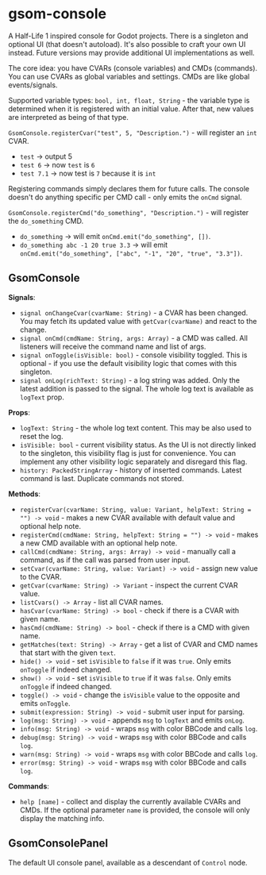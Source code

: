 # gsom-console

A Half-Life 1 inspired console for Godot projects. There is a singleton and optional UI (that doesn't autoload).
It's also possible to craft your own UI instead. Future versions may provide additional UI implementations as well.

The core idea: you have CVARs (console variables) and CMDs (commands). You can use CVARs
as global variables and settings. CMDs are like global events/signals.

Supported variable types: `bool, int, float, String` - the variable type is determined when it
is registered with an initial value. After that, new values are interpreted as being of that type.

`GsomConsole.registerCvar("test", 5, "Description.")` - will register an `int` CVAR.

* `test` -> output 5
* `test 6` -> now `test` is `6`
* `test 7.1` -> now test is `7` because it is `int`

Registering commands simply declares them for future calls. The console doesn't do anything
specific per CMD call - only emits the `onCmd` signal.

`GsomConsole.registerCmd("do_something", "Description.")` - will register the `do_something` CMD.

* `do_something` -> will emit `onCmd.emit("do_something", [])`.
* `do_something abc -1 20 true 3.3` -> will emit `onCmd.emit("do_something", ["abc", "-1", "20", "true", "3.3"])`.


## GsomConsole


**Signals**:

* `signal onChangeCvar(cvarName: String)` - a CVAR has been changed. You may fetch its updated value
    with `getCvar(cvarName)` and react to the change.
* `signal onCmd(cmdName: String, args: Array)` - a CMD was called. All listeners will receive
    the command name and list of args.
* `signal onToggle(isVisible: bool)` - console visibility toggled. This is optional - if you
    use the default visibility logic that comes with this singleton.
* `signal onLog(richText: String)` - a log string was added. Only the latest addition is passed
    to the signal. The whole log text is available as `logText` prop.

**Props**:

* `logText: String` - the whole log text content. This may be also used to reset the log.
* `isVisible: bool` - current visibility status. As the UI is not directly linked to
    the singleton, this visibility flag is just for convenience. You can implement any
    other visibility logic separately and disregard this flag.
* `history: PackedStringArray` - history of inserted commands.
    Latest command is last. Duplicate commands not stored.

**Methods**:

* `registerCvar(cvarName: String, value: Variant, helpText: String = "") -> void` - makes a new
    CVAR available with default value and optional help note.
* `registerCmd(cmdName: String, helpText: String = "") -> void` - makes a new
    CMD available with an optional help note.
* `callCmd(cmdName: String, args: Array) -> void` - manually call a command,
    as if the call was parsed from user input.
* `setCvar(cvarName: String, value: Variant) -> void` - assign new value to the CVAR.
* `getCvar(cvarName: String) -> Variant` - inspect the current CVAR value.
* `listCvars() -> Array` - list all CVAR names.
* `hasCvar(cvarName: String) -> bool` - check if there is a CVAR with given name.
* `hasCmd(cmdName: String) -> bool` - check if there is a CMD with given name.
* `getMatches(text: String) -> Array` - get a list of CVAR and CMD names that start with the given `text`.
* `hide() -> void` - set `isVisible` to `false` if it was `true`. Only emits `onToggle` if indeed changed.
* `show() -> void` - set `isVisible` to `true` if it was `false`. Only emits `onToggle` if indeed changed.
* `toggle() -> void` - change the `isVisible` value to the opposite and emits `onToggle`.
* `submit(expression: String) -> void` - submit user input for parsing.
* `log(msg: String) -> void` - appends `msg` to `logText` and emits `onLog`.
* `info(msg: String) -> void` - wraps `msg` with color BBCode and calls `log`.
* `debug(msg: String) -> void` - wraps `msg` with color BBCode and calls `log`.
* `warn(msg: String) -> void` - wraps `msg` with color BBCode and calls `log`.
* `error(msg: String) -> void` - wraps `msg` with color BBCode and calls `log`.

**Commands**:

* `help [name]` - collect and display the currently available CVARs and CMDs. If
    the optional parameter `name` is provided, the console will only display the matching info.


## GsomConsolePanel

The default UI console panel, available as a descendant of `Control` node.